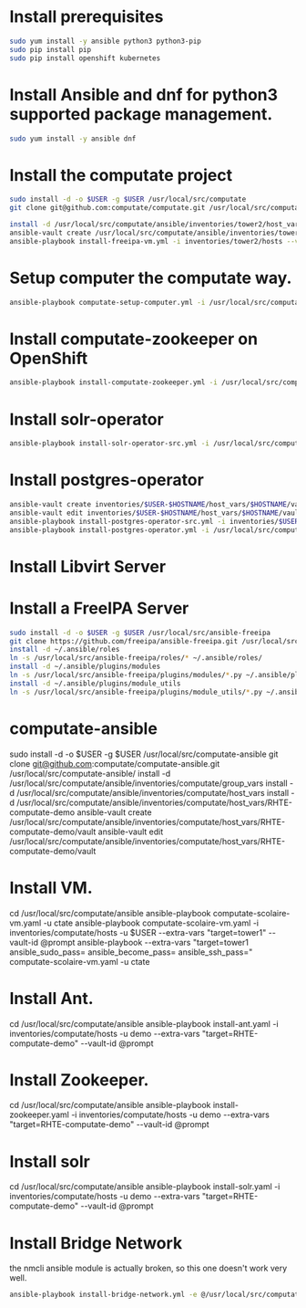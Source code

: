 
# Install prerequisites

```bash
sudo yum install -y ansible python3 python3-pip
sudo pip install pip
sudo pip install openshift kubernetes
```

# Install Ansible and dnf for python3 supported package management. 

```bash
sudo yum install -y ansible dnf
```

# Install the computate project

```bash
sudo install -d -o $USER -g $USER /usr/local/src/computate
git clone git@github.com:computate/computate.git /usr/local/src/computate

install -d /usr/local/src/computate/ansible/inventories/tower2/host_vars/tower2
ansible-vault create /usr/local/src/computate/ansible/inventories/tower2/host_vars/tower2/vault
ansible-playbook install-freeipa-vm.yml -i inventories/tower2/hosts --vault-id @prompt

```

# Setup computer the computate way. 

```bash
ansible-playbook computate-setup-computer.yml -i /usr/local/src/computate/ansible/inventories/$USER-$HOSTNAME/hosts --vault-id @prompt
```

# Install computate-zookeeper on OpenShift

```bash
ansible-playbook install-computate-zookeeper.yml -i /usr/local/src/computate/ansible/inventories/$USER-$HOSTNAME/hosts --vault-id @prompt
```

# Install solr-operator

```bash
ansible-playbook install-solr-operator-src.yml -i /usr/local/src/computate/ansible/inventories/$USER-$HOSTNAME/hosts --vault-id @prompt
```

# Install postgres-operator

```bash
ansible-vault create inventories/$USER-$HOSTNAME/host_vars/$HOSTNAME/vault
ansible-vault edit inventories/$USER-$HOSTNAME/host_vars/$HOSTNAME/vault
ansible-playbook install-postgres-operator-src.yml -i inventories/$USER-$HOSTNAME/hosts --vault-id @prompt
ansible-playbook install-postgres-operator.yml -i /usr/local/src/computate/ansible/inventories/$USER-postgres-operator/hosts -e /usr/local/src/computate/ansible/inventories/$USER-postgres-operator/host_vars/postgres-operator/vault --vault-id @prompt --tags=install
```


# Install Libvirt Server

# Install a FreeIPA Server

```bash
sudo install -d -o $USER -g $USER /usr/local/src/ansible-freeipa
git clone https://github.com/freeipa/ansible-freeipa.git /usr/local/src/ansible-freeipa
install -d ~/.ansible/roles
ln -s /usr/local/src/ansible-freeipa/roles/* ~/.ansible/roles/
install -d ~/.ansible/plugins/modules
ln -s /usr/local/src/ansible-freeipa/plugins/modules/*.py ~/.ansible/plugins/modules/
install -d ~/.ansible/plugins/module_utils
ln -s /usr/local/src/ansible-freeipa/plugins/module_utils/*.py ~/.ansible/plugins/module_utils/
```

# computate-ansible
sudo install -d -o $USER -g $USER /usr/local/src/computate-ansible
git clone git@github.com:computate/computate-ansible.git /usr/local/src/computate-ansible/
install -d /usr/local/src/computate/ansible/inventories/computate/group_vars
install -d /usr/local/src/computate/ansible/inventories/computate/host_vars
install -d /usr/local/src/computate/ansible/inventories/computate/host_vars/RHTE-computate-demo
ansible-vault create /usr/local/src/computate/ansible/inventories/computate/host_vars/RHTE-computate-demo/vault
ansible-vault edit /usr/local/src/computate/ansible/inventories/computate/host_vars/RHTE-computate-demo/vault

# Install VM. 
cd /usr/local/src/computate/ansible
ansible-playbook computate-scolaire-vm.yaml -u ctate
ansible-playbook computate-scolaire-vm.yaml -i inventories/computate/hosts -u $USER --extra-vars "target=tower1" --vault-id @prompt
ansible-playbook --extra-vars "target=tower1 ansible_sudo_pass= ansible_become_pass= ansible_ssh_pass=" computate-scolaire-vm.yaml -u ctate

# Install Ant. 
cd /usr/local/src/computate/ansible
ansible-playbook install-ant.yaml -i inventories/computate/hosts -u demo --extra-vars "target=RHTE-computate-demo" --vault-id @prompt

# Install Zookeeper. 
cd /usr/local/src/computate/ansible
ansible-playbook install-zookeeper.yaml -i inventories/computate/hosts -u demo --extra-vars "target=RHTE-computate-demo" --vault-id @prompt

# Install solr
cd /usr/local/src/computate/ansible
ansible-playbook install-solr.yaml -i inventories/computate/hosts -u demo --extra-vars "target=RHTE-computate-demo" --vault-id @prompt

# Install Bridge Network

the nmcli ansible module is actually broken, so this one doesn't work very well. 

```bash
ansible-playbook install-bridge-network.yml -e @/usr/local/src/computate/ansible/inventories/tower2/host_vars/tower2/vault --vault-id @prompt
```
